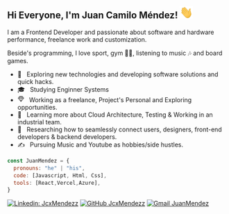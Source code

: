 
<h2> Hi Everyone, I'm Juan Camilo Méndez! <img src="https://raw.githubusercontent.com/ABSphreak/ABSphreak/master/gifs/Hi.gif" width="30px"></h2>

I am a Frontend Developer and passionate about software and hardware performance, freelance work and customization.   

Beside's programming, I love sport, gym ⛹🏼, listening to music 🎶 and board games.
- 🤔 &nbsp; Exploring new technologies and developing software solutions and quick hacks.
- 🎓 &nbsp; Studying Enginner Systems 
-  <svg width="15" height="15" viewBox="0 0 15 15" fill="none" xmlns="http://www.w3.org/2000/svg"><path d="M7.53731 0.826873C7.5125 0.824392 7.4875 0.824392 7.46269 0.826873L3.96269 1.17687C3.85672 1.18747 3.76025 1.24262 3.69736 1.32857L0.699771 5.42528C0.654046 5.48627 0.62647 5.56165 0.625057 5.6434C0.625019 5.6456 0.625 5.64781 0.625 5.65001C0.625 5.65052 0.625001 5.65103 0.625003 5.65153C0.625363 5.74237 0.658021 5.82559 0.712087 5.8903L7.21042 13.7883C7.28165 13.8749 7.38789 13.925 7.5 13.925C7.61211 13.925 7.71835 13.8749 7.78958 13.7883L14.2879 5.89031C14.342 5.8256 14.3746 5.74237 14.375 5.65153C14.375 5.65103 14.375 5.65052 14.375 5.65001C14.375 5.64849 14.375 5.64697 14.375 5.64545C14.3749 5.63963 14.3747 5.63382 14.3744 5.62801C14.37 5.55219 14.3431 5.48242 14.3002 5.42527L11.3026 1.32857C11.2397 1.24262 11.1433 1.18747 11.0373 1.17687L7.53731 0.826873ZM10.925 5.27501V5.25236L10.9223 5.27501H10.925ZM10.9342 5.17498H13.1877L11.2495 2.5261L10.9342 5.17498ZM10.5707 1.88395L8.04432 1.63131L10.1747 5.21034L10.5707 1.88395ZM6.95568 1.63131L4.42931 1.88395L4.82531 5.21034L6.95568 1.63131ZM3.75046 2.5261L1.81226 5.17498H4.0658L3.75046 2.5261ZM1.79416 6.02501L6.75861 12.0587L4.22371 6.0669C4.21787 6.0531 4.21314 6.0391 4.20949 6.02501H1.79416ZM5.15055 6.02501L7.49999 12.1085L9.84943 6.02501H9.78681H5.21319H5.15055ZM10.7905 6.02501C10.7869 6.0391 10.7821 6.0531 10.7763 6.0669L8.24139 12.0587L13.2058 6.02501H10.7905ZM7.5 2.18317L9.34038 5.27501H5.65962L7.5 2.18317Z" fill="currentColor" fill-rule="evenodd" clip-rule="evenodd"></path></svg> &nbsp; Working as a freelance, Project's Personal and Exploring opportunities.
- 🌱 &nbsp; Learning more about Cloud Architecture, Testing & Working in an industrial team.
- 💫 &nbsp; Researching how to seamlessly connect users, designers, front-end developers & backend developers.
- ✍️ &nbsp; Pursuing Music and Youtube as hobbies/side hustles.

```javascript
const JuanMendez = {
  pronouns: "he" | "his",
  code: [Javascript, Html, Css],
  tools: [React,Vercel,Azure],
}
```

[![Linkedin: JcxMendezz](https://img.shields.io/badge/-JcxMendezz-blue?style=flatsquare&logo=Linkedin&logoColor=white&link=https://github.com/JcxMendezz)](www.linkedin.com/in/jcxmendezz)
[![GitHub JcxMendezz](https://img.shields.io/github/followers/JcxMendezz?label=follow&style=social)](https://github.com/JcxMendezz)
[![Gmail JuanMendez](https://img.shields.io/badge/Gmail-juanmendez17t@gmail.com-success)](mailto:alberthernandezdev@gmail.com)
